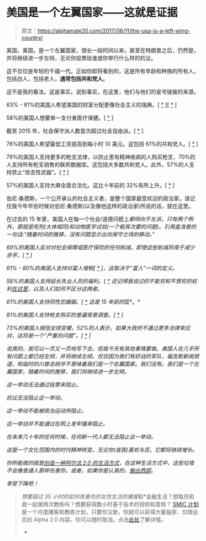 # 美国是一个左翼国家——这就是证据

> 原文：<https://alphamale20.com/2017/06/11/the-usa-is-a-left-wing-country/>

美国，美国，是一个左翼国家，很长一段时间以来，甚至在特朗普之后，仍然是，并将继续进一步左倾，无论你投票给谁或你举行什么样的抗议。

这不仅仅是年轻的千禧一代。正如你即将看到的，这是所有年龄和种族的所有人，包括白人，包括老人，**通常包括共和党人**。

这不是我的看法。这是事实。说到事实，在这里，他们与他们的星号链接的来源。

63% - 91%的美国人希望美国的财富分配更像社会主义的瑞典。[ [*](http://www.gallup.com/poll/182987/americans-continue-say-wealth-distribution-unfair.aspx?utm_source=Economy&utm_medium=newsfeed&utm_campaign=tiles) ][ [*](http://www.rawstory.com/2010/09/poll-wealth-distribution-similar-sweden/) ]

58%的美国人想要单一支付者医疗保健。[ [*](http://www.gallup.com/poll/191504/majority-support-idea-fed-funded-healthcare-system.aspx) ]

截至 2015 年，社会保守派人数首次超过社会自由派。[ [*](http://www.gallup.com/poll/183386/social-ideology-left-catches-right.aspx?utm_source=Politics&utm_medium=newsfeed&utm_campaign=tiles) ]

78%的美国人希望最低工资提高到每小时 10 美元。这包括 61%的共和党人。[ [*](http://www.publicpolicypolling.com/main/2016/05/ryan-disliked-by-republicans-trump-could-hurt-down-ballot.html) ]

79%的美国人支持更多的枪支法律，以防止患有精神疾病的人购买枪支，70%的人支持所有枪支销售的联邦数据库。这包括大多数共和党人。此外，57%的人支持禁止“攻击性武器”。[ [*](http://www.people-press.org/2015/08/13/continued-bipartisan-support-for-expanded-background-checks-on-gun-sales/) ]

57%的美国人支持大麻全面合法化。这比十年前的 32%有所上升。[ [*](http://www.pewresearch.org/fact-tank/2016/10/12/support-for-marijuana-legalization-continues-to-rise/) ]

伯尼·桑德斯，一个公开承认的社会主义者，是整个国家最受欢迎的政治家。请记住我今年早些时候对伯尼·桑德斯(以及像他这样的政治家)所说的话，就在这里。

在过去的 15 年里，美国人在每一个社会/道德问题上*都倾向于左派，只有两个例外，那就是死刑(大体相同)和动物医学试验(一个极其次要的问题)。引用盖洛普的一句话:“随着时间的推移，*没有*问题显示出向保守立场的移动。”*

*69%的美国人反对对社会保障或医疗保险的任何削减，即使这些削减将用于减少赤字。[ [*](http://www.people-press.org/2013/12/19/in-deficit-debate-public-resists-cuts-in-entitlements-and-aid-to-poor/) ]*

*61% - 80%的美国人支持对富人增税[ [*](http://www.gallup.com/poll/190775/americans-say-upper-income-pay-little-taxes.aspx) ]，这取决于“富人”一词的定义。*

*58%的美国人支持延长失业人员的福利。[ [*](http://politicalticker.blogs.cnn.com/2014/01/09/poll-majority-support-for-extending-jobless-benefits/) 还记得我说过的不能穷和不想穷的权利[在这里](https://calebjonesblog.com/how-to-handle-the-poor-part-1/)，以及人们如何不区分这两者。*

*61%的美国人支持同性恋婚姻。[ [*](http://www.gallup.com/poll/117328/marriage.aspx) 这是 15 年前的*双*。*

*81%的美国人支持枪支购买的普遍背景调查。[ [*](http://www.people-press.org/2013/05/23/broad-support-for-renewed-background-checks-bill-skepticism-about-its-chances/) ]*

*73%的美国人相信全球变暖，52%的人表示，如果大政府不通过更多法律来应对，这将是一个“严重的问题”。[ [*](https://www.usatoday.com/story/news/nation/2013/12/19/americans-global-warming/4127803/) ]*

*说真的，我可以一页又一页地写下去，但我今天有其他事情要做。美国人在几乎所有问题上都已经左倾，并将继续左倾。仅仅因为我们有好战的军队，福克斯新闻频道，和临时的川普总统并不意味着我们是一个右翼国家。我们没有。我们是一个左翼国家，随着时间的推移，我们将继续进一步左倾。*

*这一举动无法通过投票来阻止。*

*抗议无法阻止这一举动。*

*这一举动不能被政治运动所阻止。*

*这一举动并不能通过在网上发牢骚来阻止。*

*在未来几十年的任何时候，任何新一代人都无法阻止这一举动。*

*这是一个文化范围内的时代精神转变，无论你(或我)喜欢与否，它都将继续增长。*

*你所能做的就是[创造一种阿尔法 2.0 的生活方式](http://www.alphamalebook.com)，在这种生活方式中，这些垃圾不会像普通人那样伤害你。或者，如果你是认真的，[搬出西部](https://calebjonesblog.com/moving-out-of-the-country-part-2-where-to-go/)。*

*享受下降吧！*

> *想要超过 35 小时的如何改善你的女性生活的播客*和*金融生活？想每月和我一起做两次教练吗？想要获得数小时基于技术的视频和音频？ [SMIC 计划](https://alphamale20.kartra.com/page/vIL17)是一个月度播客和教练计划，只要你注册，你就可以获得大量独家、仅限会员的 Alpha 2.0 内容，你可以随时取消。点击[此处](https://alphamale20.kartra.com/page/vIL17)了解详情。
> 
> *